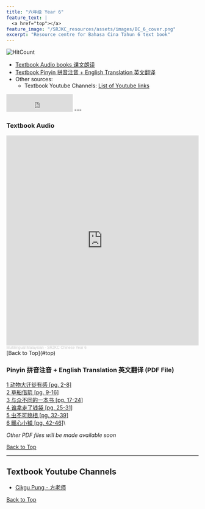 ```yaml
---
title: "六年级 Year 6" 
feature_text: |
  <a href="top"></a>
feature_image: "/SRJKC_resources/assets/images/BC_6_cover.png"
excerpt: "Resource centre for Bahasa Cina Tahun 6 text book"
---
```

![HitCount](https://hits.dwyl.com/multilingual-malaysian/dlp_science.svg?style=flat-square)

- [Textbook Audio books 课文朗读](#audio)
- [Textbook Pinyin 拼音注音 + English Translation 英文翻译](#pinyin)
- Other sources:
  - Textbook Youtube Channels: [List of Youtube links](#videos)

<iframe src="https://www.facebook.com/plugins/like.php?href=https%3A%2F%2Fmultilingual-malaysian.github.io%2FSRJKC_resources%2Fyear6%2F&width=174&layout=button_count&action=like&size=large&share=true&height=46&appId" width="174" height="46" style="border:none;overflow:hidden" scrolling="no" frameborder="0" allowfullscreen="true" allow="autoplay; clipboard-write; encrypted-media; picture-in-picture; web-share"></iframe>
---

### Textbook Audio <a name="audio"></a>
<iframe width="100%" height="550" scrolling="no" frameborder="yes" allow="autoplay" src="https://w.soundcloud.com/player/?url=https%3A//api.soundcloud.com/playlists/1494750034&color=%23b0aa78&auto_play=false&hide_related=false&show_comments=false&show_user=false&show_reposts=false&show_teaser=false"></iframe><div style="font-size: 10px; color: #cccccc;line-break: anywhere;word-break: normal;overflow: hidden;white-space: nowrap;text-overflow: ellipsis; font-family: Interstate,Lucida Grande,Lucida Sans Unicode,Lucida Sans,Garuda,Verdana,Tahoma,sans-serif;font-weight: 100;"><a href="https://soundcloud.com/multilingual-malaysian" title="Multilingual Malaysian" target="_blank" style="color: #cccccc; text-decoration: none;">Multilingual Malaysian</a> · <a href="https://soundcloud.com/multilingual-malaysian/sets/srjkc-chinese-year-6" title="SRJKC Chinese Year 6" target="_blank" style="color: #cccccc; text-decoration: none;">SRJKC Chinese Year 6</a></div>
[Back to Top](#top)

### Pinyin 拼音注音 + English Translation 英文翻译 (PDF File) <a name="pinyin"></a>
<a href="/SRJKC_resources/doc/year6/year6_text1.pdf" target="_blank">1 动物大迁徙有感 [pg. 2-8]</a>\
<a href="/SRJKC_resources/doc/year6/year6_text2.pdf" target="_blank">2 草船借箭 [pg. 9-16]</a>\
<a href="/SRJKC_resources/doc/year6/year6_text3.pdf" target="_blank">3 与众不同的一本书 [pg. 17-24]</a>\
<a href="/SRJKC_resources/doc/year6/year6_text4.pdf" target="_blank">4 谁拿走了钱袋 [pg. 25-31]</a>\
<a href="/SRJKC_resources/doc/year6/year6_text5.pdf" target="_blank">5 虫不可貌相 [pg. 32-39]</a>\
<a href="/SRJKC_resources/doc/year6/year6_text6.pdf" target="_blank">6 暖心小铺 [pg. 42-46]</a>\

_Other PDF files will be made available soon_

[Back to Top](#top)

----
## Textbook Youtube Channels<a name="videos"></a>
- [Cikgu Pung - 方老师](https://youtube.com/playlist?list=PLeyRyduWLbPmoUUKP_kPt-EnDFNt-9Qvt)

[Back to Top](#top)
